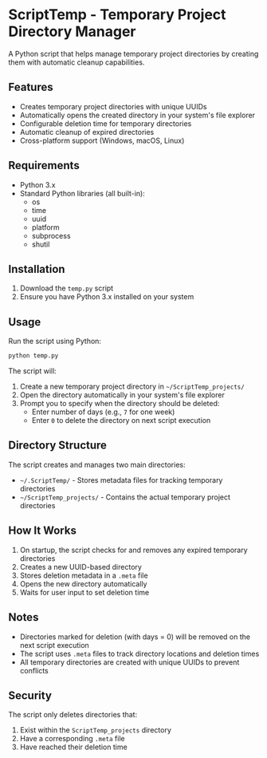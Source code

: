 # ScriptTemp - Temporary Project Directory Manager

A Python script that helps manage temporary project directories by creating them with automatic cleanup capabilities.

## Features

- Creates temporary project directories with unique UUIDs
- Automatically opens the created directory in your system's file explorer
- Configurable deletion time for temporary directories
- Automatic cleanup of expired directories
- Cross-platform support (Windows, macOS, Linux)

## Requirements

- Python 3.x
- Standard Python libraries (all built-in):
  - os
  - time
  - uuid
  - platform
  - subprocess
  - shutil

## Installation

1. Download the `temp.py` script
2. Ensure you have Python 3.x installed on your system

## Usage

Run the script using Python:

```bash
python temp.py
```

The script will:
1. Create a new temporary project directory in `~/ScriptTemp_projects/`
2. Open the directory automatically in your system's file explorer
3. Prompt you to specify when the directory should be deleted:
   - Enter number of days (e.g., `7` for one week)
   - Enter `0` to delete the directory on next script execution

## Directory Structure

The script creates and manages two main directories:
- `~/.ScriptTemp/` - Stores metadata files for tracking temporary directories
- `~/ScriptTemp_projects/` - Contains the actual temporary project directories

## How It Works

1. On startup, the script checks for and removes any expired temporary directories
2. Creates a new UUID-based directory
3. Stores deletion metadata in a `.meta` file
4. Opens the new directory automatically
5. Waits for user input to set deletion time

## Notes

- Directories marked for deletion (with days = 0) will be removed on the next script execution
- The script uses `.meta` files to track directory locations and deletion times
- All temporary directories are created with unique UUIDs to prevent conflicts

## Security

The script only deletes directories that:
1. Exist within the `ScriptTemp_projects` directory
2. Have a corresponding `.meta` file
3. Have reached their deletion time 